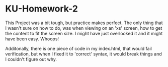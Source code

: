 # KU-Homework-2

This Project was a bit tough, but practice makes perfect. The only thing that I wasn't sure on how to do, was when viewing on an 'xs' screen, how to get the content
to fit the screen size. I might have just overlooked it and it might have been easy. Whoops!

Additonally, there is one piece of code in my index.html, that would fail verification, but when I fixed it to 'correct' syntax, it would break things and I couldn't figure out why.